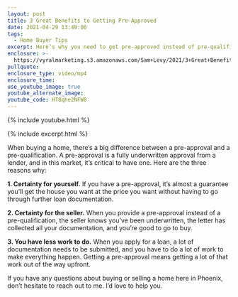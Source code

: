 ```yaml
---
layout: post
title: 3 Great Benefits to Getting Pre-Approved
date: 2021-04-29 13:49:00
tags:
  - Home Buyer Tips
excerpt: Here’s why you need to get pre-approved instead of pre-qualified.
enclosure: >-
  https://vyralmarketing.s3.amazonaws.com/Sam+Levy/2021/3+Great+Benefits+to+Getting+Pre-Approved.mp4
pullquote:
enclosure_type: video/mp4
enclosure_time:
use_youtube_image: true
youtube_alternate_image:
youtube_code: HT8qhe2NFW8
---
```

{% include youtube.html %}

{% include excerpt.html %}

When buying a home, there’s a big difference between a pre-approval and a pre-qualification. A pre-approval is a fully underwritten approval from a lender, and in this market, it’s critical to have one. Here are the three reasons why:

**1\. Certainty for yourself.** If you have a pre-approval, it’s almost a guarantee you’ll get the house you want at the price you want without having to go through further loan documentation.

**2\. Certainty for the seller.** When you provide a pre-approval instead of a pre-qualification, the seller knows you’ve been underwritten, the letter has collected all your documentation, and you’re good to go to buy.&nbsp;

**3\. You have less work to do.** When you apply for a loan, a lot of documentation needs to be submitted, and you have to do a lot of work to make everything happen. Getting a pre-approval means getting a lot of that work out of the way upfront.

If you have any questions about buying or selling a home here in Phoenix, don’t hesitate to reach out to me. I’d love to help you.

&nbsp;
